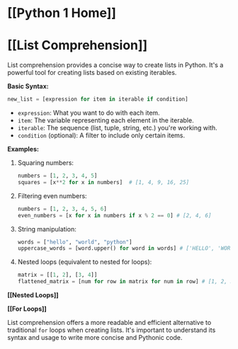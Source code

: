 # [[Python 1 Home]]
# [[List Comprehension]] 
List comprehension provides a concise way to create lists in Python. It's a powerful tool for creating lists based on existing iterables.

**Basic Syntax:**

```python
new_list = [expression for item in iterable if condition]
```

*   `expression`: What you want to do with each item.
*   `item`: The variable representing each element in the iterable.
*   `iterable`:  The sequence (list, tuple, string, etc.) you're working with.
*   `condition` (optional): A filter to include only certain items.


**Examples:**

1.  Squaring numbers:

    ```python
    numbers = [1, 2, 3, 4, 5]
    squares = [x**2 for x in numbers]  # [1, 4, 9, 16, 25]
    ```

2.  Filtering even numbers:

    ```python
    numbers = [1, 2, 3, 4, 5, 6]
    even_numbers = [x for x in numbers if x % 2 == 0] # [2, 4, 6]
    ```

3.  String manipulation:

    ```python
    words = ["hello", "world", "python"]
    uppercase_words = [word.upper() for word in words] # ['HELLO', 'WORLD', 'PYTHON']
    ```

4.  Nested loops (equivalent to nested for loops):

    ```python
    matrix = [[1, 2], [3, 4]]
    flattened_matrix = [num for row in matrix for num in row] # [1, 2, 3, 4]
    ```


**[[Nested Loops]]**

**[[For Loops]]**


List comprehension offers a more readable and efficient alternative to traditional `for` loops when creating lists.  It's important to understand its syntax and usage to write more concise and Pythonic code.
